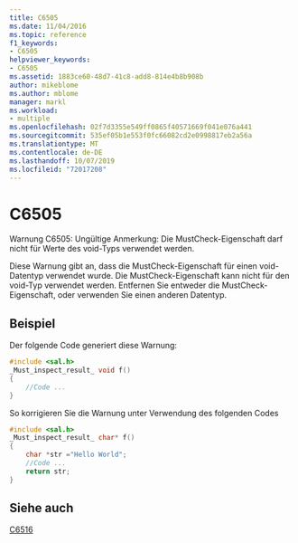 ```yaml
---
title: C6505
ms.date: 11/04/2016
ms.topic: reference
f1_keywords:
- C6505
helpviewer_keywords:
- C6505
ms.assetid: 1883ce60-48d7-41c8-add8-814e4b8b908b
author: mikeblome
ms.author: mblome
manager: markl
ms.workload:
- multiple
ms.openlocfilehash: 02f7d3355e549ff0865f40571669f041e076a441
ms.sourcegitcommit: 535ef05b1e553f0fc66082cd2e0998817eb2a56a
ms.translationtype: MT
ms.contentlocale: de-DE
ms.lasthandoff: 10/07/2019
ms.locfileid: "72017208"
---
```

# <a name="c6505"></a>C6505
Warnung C6505: Ungültige Anmerkung: Die MustCheck-Eigenschaft darf nicht für Werte des void-Typs verwendet werden.

 Diese Warnung gibt an, dass die MustCheck-Eigenschaft für einen void-Datentyp verwendet wurde. Die MustCheck-Eigenschaft kann nicht für den void-Typ verwendet werden. Entfernen Sie entweder die MustCheck-Eigenschaft, oder verwenden Sie einen anderen Datentyp.

## <a name="example"></a>Beispiel
 Der folgende Code generiert diese Warnung:

```cpp
#include <sal.h>
_Must_inspect_result_ void f()
{
    //Code ...
}
```

 So korrigieren Sie die Warnung unter Verwendung des folgenden Codes

```cpp
#include <sal.h>
_Must_inspect_result_ char* f()
{
    char *str ="Hello World";
    //Code ...
    return str;
}
```

## <a name="see-also"></a>Siehe auch
 [C6516](../code-quality/c6516.md)